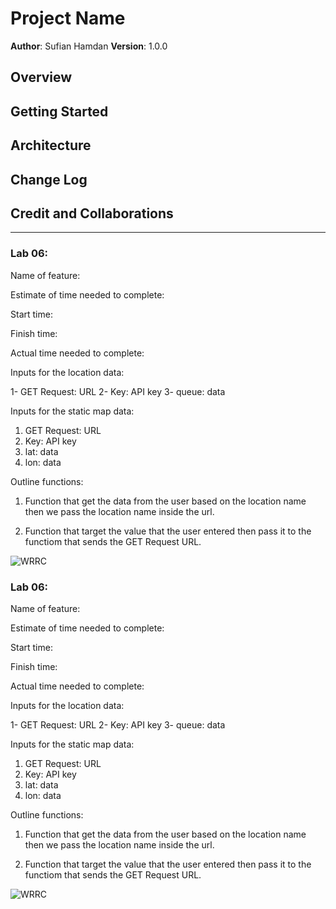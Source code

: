 # Project Name

**Author**: Sufian Hamdan
**Version**: 1.0.0

## Overview
<!-- Provide a high level overview of what this application is and why you are building it, beyond the fact that it's an assignment for this class. (i.e. What's your problem domain?) -->

## Getting Started
<!-- What are the steps that a user must take in order to build this app on their own machine and get it running? -->

## Architecture
<!-- Provide a detailed description of the application design. What technologies (languages, libraries, etc) you're using, and any other relevant design information. -->

## Change Log
<!-- Use this area to document the iterative changes made to your application as each feature is successfully implemented. Use time stamps. Here's an example:

01-01-2001 4:59pm - Application now has a fully-functional express server, with a GET route for the location resource. -->

## Credit and Collaborations
<!-- Give credit (and a link) to other people or resources that helped you build this application. -->

---

### Lab 06:

Name of feature:

Estimate of time needed to complete:

Start time:

Finish time:

Actual time needed to complete:

Inputs for the location data:

1- GET Request: URL
2- Key: API key
3- queue: data

Inputs for the static map data:

1. GET Request: URL
2. Key: API key
3. lat: data
4. lon: data

Outline functions:

1. Function that get the data from the user based on the location name then we pass the location name inside the url.

2. Function that target the value that the user entered then pass it to the functiom that sends the GET Request URL.

![WRRC](/assets/lab06)


### Lab 06:

Name of feature:

Estimate of time needed to complete:

Start time:

Finish time:

Actual time needed to complete:

Inputs for the location data:

1- GET Request: URL
2- Key: API key
3- queue: data

Inputs for the static map data:

1. GET Request: URL
2. Key: API key
3. lat: data
4. lon: data

Outline functions:

1. Function that get the data from the user based on the location name then we pass the location name inside the url.

2. Function that target the value that the user entered then pass it to the functiom that sends the GET Request URL.

![WRRC](/assets/lab06)